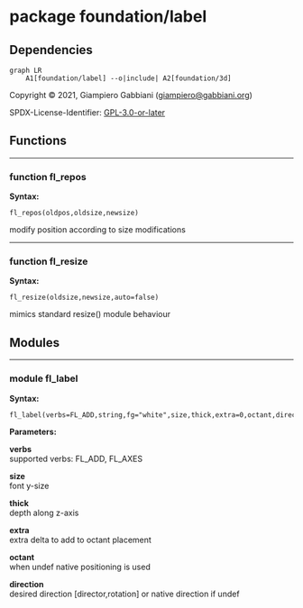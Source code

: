 # package foundation/label

## Dependencies

```mermaid
graph LR
    A1[foundation/label] --o|include| A2[foundation/3d]
```

Copyright © 2021, Giampiero Gabbiani (giampiero@gabbiani.org)

SPDX-License-Identifier: [GPL-3.0-or-later](https://spdx.org/licenses/GPL-3.0-or-later.html)


## Functions

---

### function fl_repos

__Syntax:__

```text
fl_repos(oldpos,oldsize,newsize)
```

modify position according to size modifications


---

### function fl_resize

__Syntax:__

```text
fl_resize(oldsize,newsize,auto=false)
```

mimics standard resize() module behaviour


## Modules

---

### module fl_label

__Syntax:__

    fl_label(verbs=FL_ADD,string,fg="white",size,thick,extra=0,octant,direction)

__Parameters:__

__verbs__  
supported verbs: FL_ADD, FL_AXES

__size__  
font y-size

__thick__  
depth along z-axis

__extra__  
extra delta to add to octant placement

__octant__  
when undef native positioning is used

__direction__  
desired direction [director,rotation] or native direction if undef


